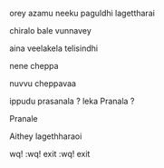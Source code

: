 orey azamu neeku paguldhi lagettharai

chiralo bale vunnavey

aina veelakela telisindhi 

nene cheppa

nuvvu cheppavaa

ippudu prasanala ? leka Pranala ?

Pranale 

Aithey lagethharaoi

wq!
:wq!
																				exit
:wq!
exit

